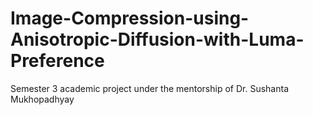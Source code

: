 # Image-Compression-using-Anisotropic-Diffusion-with-Luma-Preference
Semester 3 academic project under the mentorship of Dr. Sushanta Mukhopadhyay

